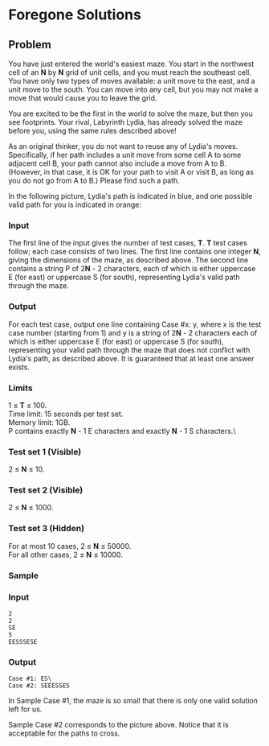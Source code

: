 # Foregone Solutions
## Problem
You have just entered the world's easiest maze. You start in the northwest cell of an **N** by **N** grid of unit cells, and you must reach the southeast cell. You have only two types of moves available: a unit move to the east, and a unit move to the south. You can move into any cell, but you may not make a move that would cause you to leave the grid.

You are excited to be the first in the world to solve the maze, but then you see footprints. Your rival, Labyrinth Lydia, has already solved the maze before you, using the same rules described above!

As an original thinker, you do not want to reuse any of Lydia's moves. Specifically, if her path includes a unit move from some cell A to some adjacent cell B, your path cannot also include a move from A to B. (However, in that case, it is OK for your path to visit A or visit B, as long as you do not go from A to B.) Please find such a path.

In the following picture, Lydia's path is indicated in blue, and one possible valid path for you is indicated in orange:

### Input
The first line of the input gives the number of test cases, **T**. **T** test cases follow; each case consists of two lines. The first line contains one integer **N**, giving the dimensions of the maze, as described above. The second line contains a string P of 2**N** - 2 characters, each of which is either uppercase E (for east) or uppercase S (for south), representing Lydia's valid path through the maze.

### Output
For each test case, output one line containing Case #x: y, where x is the test case number (starting from 1) and y is a string of 2**N** - 2 characters each of which is either uppercase E (for east) or uppercase S (for south), representing your valid path through the maze that does not conflict with Lydia's path, as described above. It is guaranteed that at least one answer exists.

### Limits
1 ≤ **T** ≤ 100.\
Time limit: 15 seconds per test set.\
Memory limit: 1GB.\
P contains exactly **N** - 1 E characters and exactly **N** - 1 S characters.\

### Test set 1 (Visible)
2 ≤ **N** ≤ 10.

### Test set 2 (Visible)
2 ≤ **N** ≤ 1000.

### Test set 3 (Hidden)
For at most 10 cases, 2 ≤ **N** ≤ 50000.\
For all other cases, 2 ≤ **N** ≤ 10000.

### Sample

### Input 
```
2
2
SE
5
EESSSESE
```
 	
### Output
```
Case #1: ES\
Case #2: SEEESSES
```

  
In Sample Case #1, the maze is so small that there is only one valid solution left for us.

Sample Case #2 corresponds to the picture above. Notice that it is acceptable for the paths to cross.